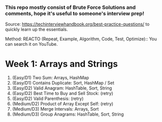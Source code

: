 ### This repo mostly consist of Brute Force Solutions and comments, hope it's useful to someone's interview prep!

Source: https://techinterviewhandbook.org/best-practice-questions/ to quickly learn up the essentials.

Method: REACTO (Repeat, Example, Algorithm, Code, Test, Optimize):: You can search it on YouTube.

# Week 1: Arrays and Strings
1. (Easy/D1) Two Sum:                                Arrays, HashMap
2. (Easy/D1) Contains Duplicate:                     Sort, HashMap / Set
3. (Easy/D2) Valid Anagram:                          HashTable, Sort, String
4. (Easy/D2) Best Time to Buy and Sell Stock:        (retry)
5. (Easy/D2) Valid Parenthesis:                      (retry)
6. (Medium/D2) Product of Array Except Self:         (retry)
7. (Medium/D3) Merge Intervals:                      Arrays, Sort
8. (Medium/D3) Group Anagrams:                       HashTable, Sort, String
